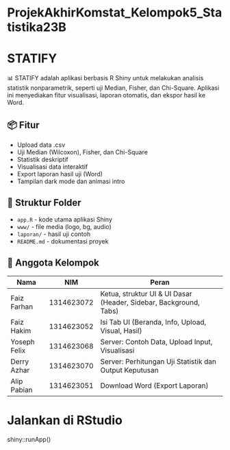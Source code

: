 # ProjekAkhirKomstat_Kelompok5_Statistika23B
# STATIFY

📊 STATIFY adalah aplikasi berbasis R Shiny untuk melakukan analisis statistik nonparametrik, seperti uji Median, Fisher, dan Chi-Square. Aplikasi ini menyediakan fitur visualisasi, laporan otomatis, dan ekspor hasil ke Word.

## 📦 Fitur
- Upload data .csv
- Uji Median (Wilcoxon), Fisher, dan Chi-Square
- Statistik deskriptif
- Visualisasi data interaktif
- Export laporan hasil uji (Word)
- Tampilan dark mode dan animasi intro

## 📁 Struktur Folder

- `app.R` - kode utama aplikasi Shiny
- `www/` - file media (logo, bg, audio)
- `laporan/` - hasil uji contoh
- `README.md` - dokumentasi proyek

## 👥 Anggota Kelompok
| Nama        | NIM        | Peran                          |
|-------------|------------|--------------------------------|
| Faiz Farhan | 1314623072 | Ketua, struktur UI & UI Dasar (Header, Sidebar, Background, Tabs) |
| Faiz Hakim  | 1314623052 | Isi Tab UI (Beranda, Info, Upload, Visual, Hasil)         |
| Yoseph Felix| 1314623068 | Server: Contoh Data, Upload Input, Visualisasi    |
| Derry Azhar | 1314623070 | Server: Perhitungan Uji Statistik dan Output Keputusan |
| Alip Pabian | 1314623051 | Download Word (Export Laporan) |

# Jalankan di RStudio
shiny::runApp()
